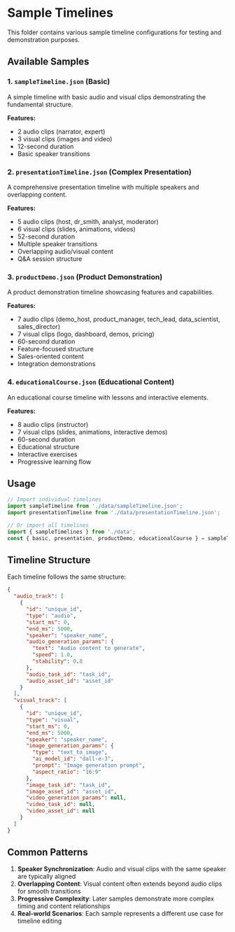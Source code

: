 # Sample Timelines

This folder contains various sample timeline configurations for testing and demonstration purposes.

## Available Samples

### 1. `sampleTimeline.json` (Basic)
A simple timeline with basic audio and visual clips demonstrating the fundamental structure.

**Features:**
- 2 audio clips (narrator, expert)
- 3 visual clips (images and video)
- 12-second duration
- Basic speaker transitions

### 2. `presentationTimeline.json` (Complex Presentation)
A comprehensive presentation timeline with multiple speakers and overlapping content.

**Features:**
- 5 audio clips (host, dr_smith, analyst, moderator)
- 6 visual clips (slides, animations, videos)
- 52-second duration
- Multiple speaker transitions
- Overlapping audio/visual content
- Q&A session structure

### 3. `productDemo.json` (Product Demonstration)
A product demonstration timeline showcasing features and capabilities.

**Features:**
- 7 audio clips (demo_host, product_manager, tech_lead, data_scientist, sales_director)
- 7 visual clips (logo, dashboard, demos, pricing)
- 60-second duration
- Feature-focused structure
- Sales-oriented content
- Integration demonstrations

### 4. `educationalCourse.json` (Educational Content)
An educational course timeline with lessons and interactive elements.

**Features:**
- 8 audio clips (instructor)
- 7 visual clips (slides, animations, interactive demos)
- 60-second duration
- Educational structure
- Interactive exercises
- Progressive learning flow

## Usage

```typescript
// Import individual timelines
import sampleTimeline from './data/sampleTimeline.json';
import presentationTimeline from './data/presentationTimeline.json';

// Or import all timelines
import { sampleTimelines } from './data';
const { basic, presentation, productDemo, educationalCourse } = sampleTimelines;
```

## Timeline Structure

Each timeline follows the same structure:

```json
{
  "audio_track": [
    {
      "id": "unique_id",
      "type": "audio",
      "start_ms": 0,
      "end_ms": 5000,
      "speaker": "speaker_name",
      "audio_generation_params": {
        "text": "Audio content to generate",
        "speed": 1.0,
        "stability": 0.8
      },
      "audio_task_id": "task_id",
      "audio_asset_id": "asset_id"
    }
  ],
  "visual_track": [
    {
      "id": "unique_id",
      "type": "visual",
      "start_ms": 0,
      "end_ms": 5000,
      "speaker": "speaker_name",
      "image_generation_params": {
        "type": "text_to_image",
        "ai_model_id": "dall-e-3",
        "prompt": "Image generation prompt",
        "aspect_ratio": "16:9"
      },
      "image_task_id": "task_id",
      "image_asset_id": "asset_id",
      "video_generation_params": null,
      "video_task_id": null,
      "video_asset_id": null
    }
  ]
}
```

## Common Patterns

1. **Speaker Synchronization**: Audio and visual clips with the same speaker are typically aligned
2. **Overlapping Content**: Visual content often extends beyond audio clips for smooth transitions
3. **Progressive Complexity**: Later samples demonstrate more complex timing and content relationships
4. **Real-world Scenarios**: Each sample represents a different use case for timeline editing 